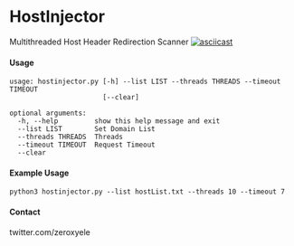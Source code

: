 # HostInjector
Multithreaded Host Header Redirection Scanner
[![asciicast](https://asciinema.org/a/BJAYTVKUGOJLwxaas0usPc9I7.svg)](https://asciinema.org/a/BJAYTVKUGOJLwxaas0usPc9I7)

#### Usage
```
usage: hostinjector.py [-h] --list LIST --threads THREADS --timeout TIMEOUT
                       [--clear]

optional arguments:
  -h, --help         show this help message and exit
  --list LIST        Set Domain List
  --threads THREADS  Threads
  --timeout TIMEOUT  Request Timeout
  --clear
```
#### Example Usage
`python3 hostinjector.py --list hostList.txt --threads 10 --timeout 7`

#### Contact
twitter.com/zeroxyele
